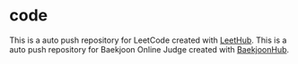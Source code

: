 # code
This is a auto push repository for LeetCode created with [LeetHub](https://github.com/QasimWani/LeetHub/labels/feature).
This is a auto push repository for Baekjoon Online Judge created with [BaekjoonHub](https://github.com/BaekjoonHub/BaekjoonHub).

